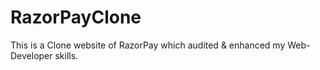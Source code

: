 # RazorPayClone
This is a Clone website of RazorPay which audited &amp; enhanced my Web-Developer skills.
